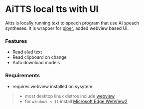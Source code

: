 # AiTTS local tts with UI

Aitts is locally running text to speech program that use AI speach syntheses. It is wrapper for [piper](https://github.com/rhasspy/piper), added webview based UI.

### Features

* Read alud text
* Read clipboard on change
* Auto download models

### Requirements

* requires webview installed on sysytem
> * most desktop linux distros include [webview](https://webkitgtk.org)
> * for `windows < 11` install [Microsoft Edge WebView2](https://developer.microsoft.com/en-us/microsoft-edge/webview2/?form=MA13LH)